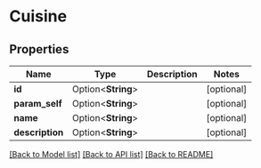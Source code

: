 # Cuisine

## Properties

Name | Type | Description | Notes
------------ | ------------- | ------------- | -------------
**id** | Option<**String**> |  | [optional]
**param_self** | Option<**String**> |  | [optional]
**name** | Option<**String**> |  | [optional]
**description** | Option<**String**> |  | [optional]

[[Back to Model list]](../README.md#documentation-for-models) [[Back to API list]](../README.md#documentation-for-api-endpoints) [[Back to README]](../README.md)


